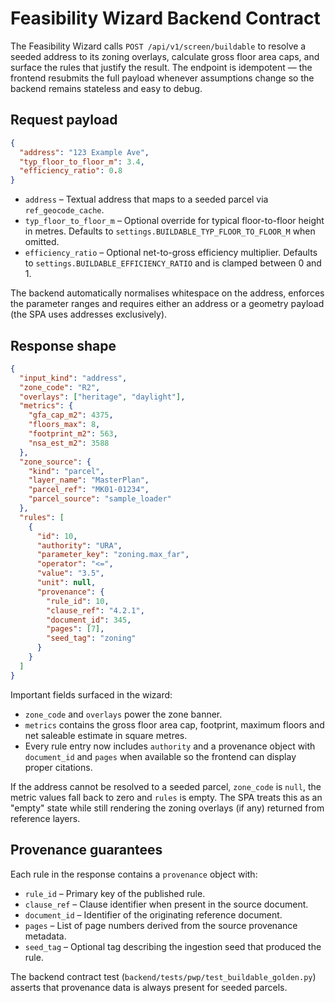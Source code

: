 # Feasibility Wizard Backend Contract

The Feasibility Wizard calls `POST /api/v1/screen/buildable` to resolve a
seeded address to its zoning overlays, calculate gross floor area caps, and
surface the rules that justify the result. The endpoint is idempotent — the
frontend resubmits the full payload whenever assumptions change so the backend
remains stateless and easy to debug.

## Request payload

```json
{
  "address": "123 Example Ave",
  "typ_floor_to_floor_m": 3.4,
  "efficiency_ratio": 0.8
}
```

* `address` – Textual address that maps to a seeded parcel via
  `ref_geocode_cache`.
* `typ_floor_to_floor_m` – Optional override for typical floor-to-floor height
  in metres. Defaults to `settings.BUILDABLE_TYP_FLOOR_TO_FLOOR_M` when omitted.
* `efficiency_ratio` – Optional net-to-gross efficiency multiplier. Defaults to
  `settings.BUILDABLE_EFFICIENCY_RATIO` and is clamped between 0 and 1.

The backend automatically normalises whitespace on the address, enforces the
parameter ranges and requires either an address or a geometry payload (the SPA
uses addresses exclusively).

## Response shape

```json
{
  "input_kind": "address",
  "zone_code": "R2",
  "overlays": ["heritage", "daylight"],
  "metrics": {
    "gfa_cap_m2": 4375,
    "floors_max": 8,
    "footprint_m2": 563,
    "nsa_est_m2": 3588
  },
  "zone_source": {
    "kind": "parcel",
    "layer_name": "MasterPlan",
    "parcel_ref": "MK01-01234",
    "parcel_source": "sample_loader"
  },
  "rules": [
    {
      "id": 10,
      "authority": "URA",
      "parameter_key": "zoning.max_far",
      "operator": "<=",
      "value": "3.5",
      "unit": null,
      "provenance": {
        "rule_id": 10,
        "clause_ref": "4.2.1",
        "document_id": 345,
        "pages": [7],
        "seed_tag": "zoning"
      }
    }
  ]
}
```

Important fields surfaced in the wizard:

* `zone_code` and `overlays` power the zone banner.
* `metrics` contains the gross floor area cap, footprint, maximum floors and
  net saleable estimate in square metres.
* Every rule entry now includes `authority` and a provenance object with
  `document_id` and `pages` when available so the frontend can display proper
  citations.

If the address cannot be resolved to a seeded parcel, `zone_code` is `null`, the
metric values fall back to zero and `rules` is empty. The SPA treats this as an
"empty" state while still rendering the zoning overlays (if any) returned from
reference layers.

## Provenance guarantees

Each rule in the response contains a `provenance` object with:

* `rule_id` – Primary key of the published rule.
* `clause_ref` – Clause identifier when present in the source document.
* `document_id` – Identifier of the originating reference document.
* `pages` – List of page numbers derived from the source provenance metadata.
* `seed_tag` – Optional tag describing the ingestion seed that produced the rule.

The backend contract test (`backend/tests/pwp/test_buildable_golden.py`) asserts
that provenance data is always present for seeded parcels.
